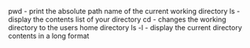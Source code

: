pwd - print the absolute path name of the current working directory
ls - display the contents list of your directory
cd - changes the working directory to the users home directory
ls -l - display the current directory contents in a long format
